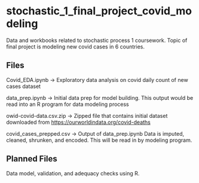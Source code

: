 # stochastic_1_final_project_covid_modeling
Data and workbooks related to stochastic process 1 coursework. Topic of final project is modeling new covid cases in 6 countries.

## Files
Covid_EDA.ipynb
-> Exploratory data analysis on covid daily count of new cases dataset

data_prep.ipynb
-> Initial data prep for model building. This output would be read into an R program for data modeling process

owid-covid-data.csv.zip
-> Zipped file that contains initial dataset downloaded from https://ourworldindata.org/covid-deaths

covid_cases_prepped.csv
-> Output of data_prep.ipynb Data is imputed, cleaned, shrunken, and encoded. This will be read in by modeling program.

## Planned Files
Data model, validation, and adequacy checks using R.
